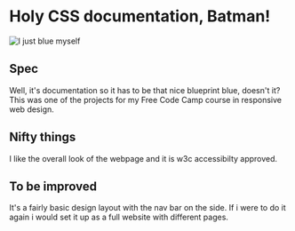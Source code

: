 # Holy CSS documentation, Batman!

![I just blue myself](https://c.tenor.com/bs7kSd1B3cEAAAAC/tobias-arrested.gif)

## Spec

Well, it's documentation so it has to be that nice blueprint blue, doesn't it? This was one of the projects for my Free Code Camp course in responsive web design.

## Nifty things

I like the overall look of the webpage and it is w3c accessibilty approved.

## To be improved

It's a fairly basic design layout with the nav bar on the side. If i were to do it again i would set it up as a full website with different pages.
